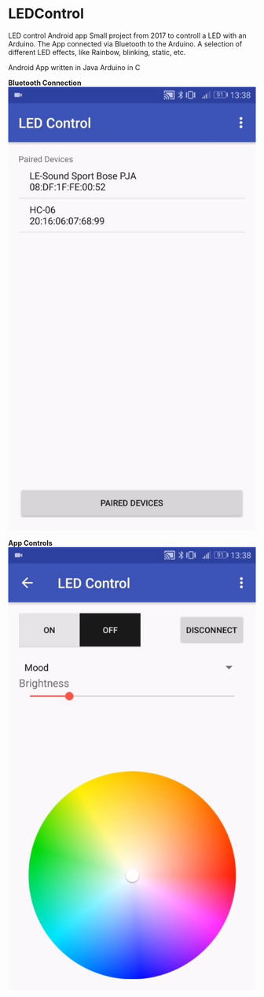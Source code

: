 # LEDControl
LED control Android app
Small project from 2017 to controll a LED with an Arduino.
The App connected via Bluetooth to the Arduino.
A selection of different LED effects, like Rainbow, blinking, static, etc.

Android App written in Java
Arduino in C

**Bluetooth Connection**
![alt text](https://github.com/Pascalaget/LEDControl/blob/master/LEDControll/RM_Images/App_Bluetooth.jpg)

**App Controls**
![alt text](https://github.com/Pascalaget/LEDControl/blob/master/LEDControll/RM_Images/App_colorwheel.jpg)
